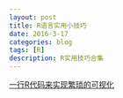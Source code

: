 ```yaml
---
layout: post
title: R语言实用小技巧
date: 2016-3-17
categories: blog
tags: [R]
description: R实用技巧合集
---
```


[一行R代码来实现繁琐的可视化](http://cos.name/2015/11/ggfortify-visualization-in-one-line-of-code/?from=timeline&isappinstalled=0)










